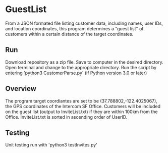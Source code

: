 # GuestList
From a JSON formated file listing customer data, including names, user IDs, and location coordinates, this program determines a "guest list" of customers within a certain distance of the target coordinates.

## Run

Download repository as a zip file. Save to computer in the desired directory. Open terminal and change to the appropriate directory. Run the script by entering 'python3 CustomerParse.py' (if Python version 3.0 or later)

## Overview

The program target coordiantes are set to be (37.788802,-122.4025067), the GPS coordinates of the Intercom SF Office. Customers will be included on the guest list (output to InviteList.txt) if they are within 100km from the Office. InviteList.txt is sorted in ascending order of UserID.

## Testing

Unit testing run with 
'python3 testInvites.py'

